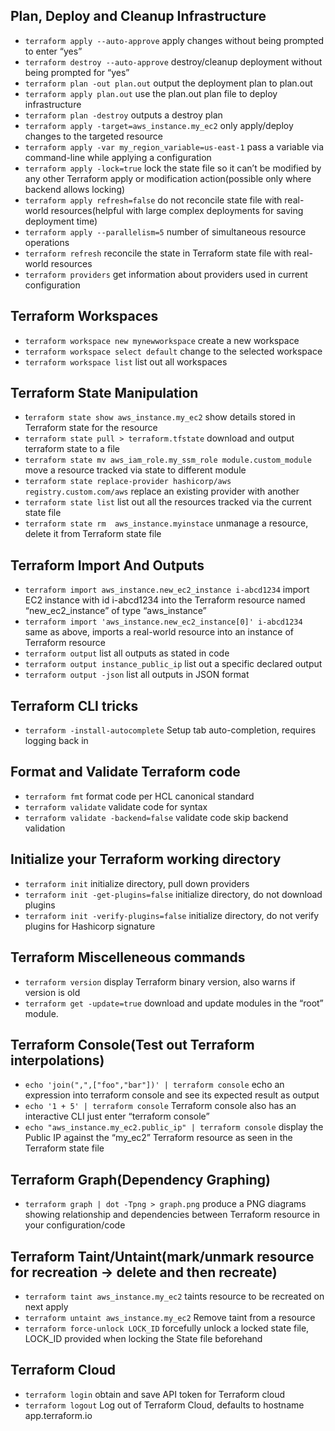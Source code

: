 ## Plan, Deploy and Cleanup Infrastructure
- `terraform apply --auto-approve`
    apply changes without being prompted to enter “yes”
- `terraform destroy --auto-approve`
    destroy/cleanup deployment without being prompted for “yes”
- `terraform plan -out plan.out`
    output the deployment plan to plan.out
- `terraform apply plan.out`
    use the plan.out plan file to deploy infrastructure
- `terraform plan -destroy`
    outputs a destroy plan
- `terraform apply -target=aws_instance.my_ec2`
    only apply/deploy changes to the targeted resource
- `terraform apply -var my_region_variable=us-east-1`
    pass a variable via command-line while applying a configuration
- `terraform apply -lock=true`
    lock the state file so it can’t be modified by any other Terraform apply or modification action(possible only where backend allows locking)
- `terraform apply refresh=false`
    do not reconcile state file with real-world resources(helpful with large complex deployments for saving deployment time)
- `terraform apply --parallelism=5`
    number of simultaneous resource operations
- `terraform refresh`
    reconcile the state in Terraform state file with real-world resources
- `terraform providers`
    get information about providers used in current configuration

## Terraform Workspaces
- `terraform workspace new mynewworkspace`
    create a new workspace
- `terraform workspace select default`
    change to the selected workspace
- `terraform workspace list`
    list out all workspaces

## Terraform State Manipulation
- t`erraform state show aws_instance.my_ec2`
    show details stored in Terraform state for the resource
- `terraform state pull > terraform.tfstate`
    download and output terraform state to a file
- `terraform state mv aws_iam_role.my_ssm_role module.custom_module`
    move a resource tracked via state to different module
- `terraform state replace-provider hashicorp/aws registry.custom.com/aws`
    replace an existing provider with another
- `terraform state list`
    list out all the resources tracked via the current state file
- `terraform state rm  aws_instance.myinstace`
    unmanage a resource, delete it from Terraform state file

## Terraform Import And Outputs
- `terraform import aws_instance.new_ec2_instance i-abcd1234`
    import EC2 instance with id i-abcd1234 into the Terraform resource named “new_ec2_instance” of type “aws_instance”
- `terraform import 'aws_instance.new_ec2_instance[0]' i-abcd1234`
    same as above, imports a real-world resource into an instance of Terraform resource
- `terraform output`
    list all outputs as stated in code
- `terraform output instance_public_ip`
    list out a specific declared output
- `terraform output -json`
    list all outputs in JSON format

## Terraform CLI tricks
- `terraform -install-autocomplete`
    Setup tab auto-completion, requires logging back in

## Format and Validate Terraform code
- `terraform fmt`
    format code per HCL canonical standard
- `terraform validate`
    validate code for syntax
- `terraform validate -backend=false`
    validate code skip backend validation

## Initialize your Terraform working directory
- `terraform init`
    initialize directory, pull down providers
- `terraform init -get-plugins=false`
    initialize directory, do not download plugins
- `terraform init -verify-plugins=false`
    initialize directory, do not verify plugins for Hashicorp signature

## Terraform Miscelleneous commands
- `terraform version`
    display Terraform binary version, also warns if version is old
- `terraform get -update=true`
    download and update modules in the “root” module.

## Terraform Console(Test out Terraform interpolations)
- `echo 'join(",",["foo","bar"])' | terraform console`
    echo an expression into terraform console and see its expected result as output
- `echo '1 + 5' | terraform console`
    Terraform console also has an interactive CLI just enter “terraform console”
- `echo "aws_instance.my_ec2.public_ip" | terraform console`
    display the Public IP against the “my_ec2” Terraform resource as seen in the Terraform state file

## Terraform Graph(Dependency Graphing)
- `terraform graph | dot -Tpng > graph.png`
    produce a PNG diagrams showing relationship and dependencies between Terraform resource in your configuration/code

## Terraform Taint/Untaint(mark/unmark resource for recreation -> delete and then recreate)
- `terraform taint aws_instance.my_ec2`
    taints resource to be recreated on next apply
- `terraform untaint aws_instance.my_ec2`
    Remove taint from a resource
- `terraform force-unlock LOCK_ID`
    forcefully unlock a locked state file, LOCK_ID provided when locking the State file beforehand

## Terraform Cloud
- `terraform login`
    obtain and save API token for Terraform cloud
- `terraform logout`
    Log out of Terraform Cloud, defaults to hostname app.terraform.io